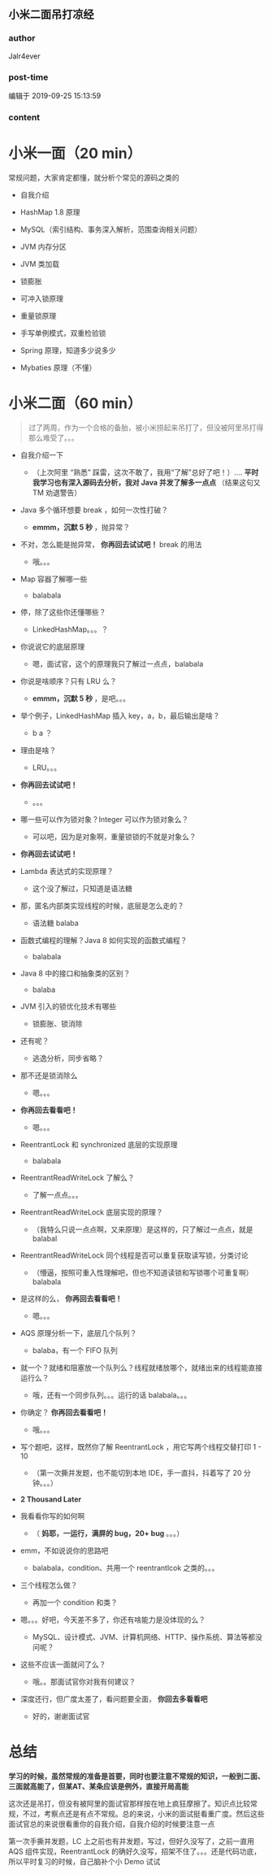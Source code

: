 ## 小米二面吊打凉经
### author 
Jalr4ever
### post-time 

编辑于  2019-09-25 15:13:59
### content 
<div class="post-topic-des nc-post-content">
 <h1 style="color: rgb(51,51,51);">
  <span>
   小米一面（20 min）
  </span>
 </h1>
 <p style="color: rgb(51,51,51);">
  <span>
   常规问题，大家肯定都懂，就分析个常见的源码之类的
  </span>
 </p>
 <ul style="color: rgb(51,51,51);">
  <li>
   <p>
    <span>
     自我介绍
    </span>
   </p>
  </li>
  <li>
   <p>
    <span>
     HashMap 1.8 原理
    </span>
   </p>
  </li>
  <li>
   <p>
    <span>
     MySQL（索引结构、事务深入解析，范围查询相关问题）
    </span>
   </p>
  </li>
  <li>
   <p>
    <span>
     JVM 内存分区
    </span>
   </p>
  </li>
  <li>
   <p>
    <span>
     JVM 类加载
    </span>
   </p>
  </li>
  <li>
   <p>
    <span>
     锁膨胀
    </span>
   </p>
  </li>
  <li>
   <p>
    <span>
     可冲入锁原理
    </span>
   </p>
  </li>
  <li>
   <p>
    <span>
     重量锁原理
    </span>
   </p>
  </li>
  <li>
   <p>
    <span>
     手写单例模式，双重检验锁
    </span>
   </p>
  </li>
  <li>
   <p>
    <span>
     Spring 原理，知道多少说多少
    </span>
   </p>
  </li>
  <li>
   <p>
    <span>
     Mybaties 原理（不懂）
    </span>
   </p>
  </li>
 </ul>
 <h1 style="color: rgb(51,51,51);">
  <span>
   小米二面（60 min）
  </span>
 </h1>
 <blockquote style="color: rgb(119,119,119);">
  <p>
   <span>
    过了两周，作为一个合格的备胎，被小米捞起来吊打了，但没被阿里吊打得那么难受了。。。
   </span>
  </p>
 </blockquote>
 <ul style="color: rgb(51,51,51);">
  <li>
   <p>
    <span>
     自我介绍一下
    </span>
   </p>
   <ul>
    <li>
     <p>
      <span>
       （上次阿里 “熟悉” 踩雷，这次不敢了，我用“了解”总好了吧！）....
      </span>
      <span>
       <strong>
        平时我学习也有深入源码去分析，我对 Java 并发了解多一点点
       </strong>
      </span>
      <span>
       （结果这句又 TM 劝退警告）
      </span>
     </p>
    </li>
   </ul>
  </li>
  <li>
   <p>
    <span>
     Java 多个循环想要 break ，如何一次性打破？
    </span>
   </p>
   <ul>
    <li>
     <p>
      <span>
       <strong>
        emmm，沉默 5 秒
       </strong>
      </span>
      <span>
       ，抛异常？
      </span>
     </p>
    </li>
   </ul>
  </li>
  <li>
   <p>
    <span>
     不对，怎么能是抛异常，
    </span>
    <span>
     <strong>
      你再回去试试吧！
     </strong>
    </span>
    <span>
     break 的用法
    </span>
   </p>
   <ul>
    <li>
     <p>
      <span>
       哦。。。
      </span>
     </p>
    </li>
   </ul>
  </li>
  <li>
   <p>
    <span>
     Map 容器了解哪一些
    </span>
   </p>
   <ul>
    <li>
     <p>
      <span>
       balabala
      </span>
     </p>
    </li>
   </ul>
  </li>
  <li>
   <p>
    <span>
     停，除了这些你还懂哪些？
    </span>
   </p>
   <ul>
    <li>
     <p>
      <span>
       LinkedHashMap。。。？
      </span>
     </p>
    </li>
   </ul>
  </li>
  <li>
   <p>
    <span>
     你说说它的底层原理
    </span>
   </p>
   <ul>
    <li>
     <p>
      <span>
       嗯，面试官，这个的原理我只了解过一点点，balabala
      </span>
     </p>
    </li>
   </ul>
  </li>
  <li>
   <p>
    <span>
     你说是啥顺序？只有 LRU 么？
    </span>
   </p>
   <ul>
    <li>
     <p>
      <span>
       <strong>
        emmm，沉默 5 秒
       </strong>
      </span>
      <span>
       ，是吧。。。
      </span>
     </p>
    </li>
   </ul>
  </li>
  <li>
   <p>
    <span>
     举个例子，LinkedHashMap 插入 key，a，b，最后输出是啥？
    </span>
   </p>
   <ul>
    <li>
     <p>
      <span>
       b a ？
      </span>
     </p>
    </li>
   </ul>
  </li>
  <li>
   <p>
    <span>
     理由是啥？
    </span>
   </p>
   <ul>
    <li>
     <p>
      <span>
       LRU。。。
      </span>
     </p>
    </li>
   </ul>
  </li>
  <li>
   <p>
    <span>
     <strong>
      你再回去试试吧！
     </strong>
    </span>
   </p>
   <ul>
    <li>
     <p>
      <span>
       。。。
      </span>
     </p>
    </li>
   </ul>
  </li>
  <li>
   <p>
    <span>
     哪一些可以作为锁对象？Integer 可以作为锁对象么？
    </span>
   </p>
   <ul>
    <li>
     <p>
      <span>
       可以吧，因为是对象啊，重量锁锁的不就是对象么？
      </span>
     </p>
    </li>
   </ul>
  </li>
  <li>
   <p>
    <span>
     <strong>
      你再回去试试吧！
     </strong>
    </span>
   </p>
  </li>
  <li>
   <p>
    <span>
     Lambda 表达式的实现原理？
    </span>
   </p>
   <ul>
    <li>
     <p>
      <span>
       这个没了解过，只知道是语法糖
      </span>
     </p>
    </li>
   </ul>
  </li>
  <li>
   <p>
    <span>
     那，匿名内部类实现线程的时候，底层是怎么走的？
    </span>
   </p>
   <ul>
    <li>
     <p>
      <span>
       语法糖 balaba
      </span>
     </p>
    </li>
   </ul>
  </li>
  <li>
   <p>
    <span>
     函数式编程的理解？Java 8 如何实现的函数式编程？
    </span>
   </p>
   <ul>
    <li>
     <p>
      <span>
       balabala
      </span>
     </p>
    </li>
   </ul>
  </li>
  <li>
   <p>
    <span>
     Java 8 中的接口和抽象类的区别？
    </span>
   </p>
   <ul>
    <li>
     <p>
      <span>
       balaba
      </span>
     </p>
    </li>
   </ul>
  </li>
  <li>
   <p>
    <span>
     JVM 引入的锁优化技术有哪些
    </span>
   </p>
   <ul>
    <li>
     <p>
      <span>
       锁膨胀、锁消除
      </span>
     </p>
    </li>
   </ul>
  </li>
  <li>
   <p>
    <span>
     还有呢？
    </span>
   </p>
   <ul>
    <li>
     <p>
      <span>
       逃逸分析，同步省略？
      </span>
     </p>
    </li>
   </ul>
  </li>
  <li>
   <p>
    <span>
     那不还是锁消除么
    </span>
   </p>
   <ul>
    <li>
     <p>
      <span>
       嗯。。。
      </span>
     </p>
    </li>
   </ul>
  </li>
  <li>
   <p>
    <span>
     <strong>
      你再回去看看吧！
     </strong>
    </span>
   </p>
   <ul>
    <li>
     <p>
      <span>
       嗯。。。
      </span>
     </p>
    </li>
   </ul>
  </li>
  <li>
   <p>
    <span>
     ReentrantLock 和 synchronized 底层的实现原理
    </span>
   </p>
   <ul>
    <li>
     <p>
      <span>
       balabala
      </span>
     </p>
    </li>
   </ul>
  </li>
  <li>
   <p>
    <span>
     ReentrantReadWriteLock 了解么？
    </span>
   </p>
   <ul>
    <li>
     <p>
      <span>
       了解一点点。。。
      </span>
     </p>
    </li>
   </ul>
  </li>
  <li>
   <p>
    <span>
     ReentrantReadWriteLock 底层实现的原理？
    </span>
   </p>
   <ul>
    <li>
     <p>
      <span>
       （我特么只说一点点啊，又来原理）是这样的，只了解过一点点，就是 balabal
      </span>
     </p>
    </li>
   </ul>
  </li>
  <li>
   <p>
    <span>
     ReentrantReadWriteLock 同个线程是否可以重复获取读写锁，分类讨论
    </span>
   </p>
   <ul>
    <li>
     <p>
      <span>
       （懵逼，按照可重入性理解吧，但也不知道读锁和写锁哪个可重复啊）balabala
      </span>
     </p>
    </li>
   </ul>
  </li>
  <li>
   <p>
    <span>
     是这样的么，
    </span>
    <span>
     <strong>
      你再回去看看吧！
     </strong>
    </span>
   </p>
   <ul>
    <li>
     <p>
      <span>
       嗯。。。
      </span>
     </p>
    </li>
   </ul>
  </li>
  <li>
   <p>
    <span>
     AQS 原理分析一下，底层几个队列？
    </span>
   </p>
   <ul>
    <li>
     <p>
      <span>
       balaba，有一个 FIFO 队列
      </span>
     </p>
    </li>
   </ul>
  </li>
  <li>
   <p>
    <span>
     就一个？就绪和阻塞放一个队列么？线程就绪放哪个，就绪出来的线程能直接运行么？
    </span>
   </p>
   <ul>
    <li>
     <p>
      <span>
       哦，还有一个同步队列。。。运行的话 balabala。。。
      </span>
     </p>
    </li>
   </ul>
  </li>
  <li>
   <p>
    <span>
     你确定？
    </span>
    <span>
     <strong>
      你再回去看看吧！
     </strong>
    </span>
   </p>
   <ul>
    <li>
     <p>
      <span>
       哦。。。
      </span>
     </p>
    </li>
   </ul>
  </li>
  <li>
   <p>
    <span>
     写个题吧，这样，既然你了解 ReentrantLock ，用它写两个线程交替打印 1 - 10
    </span>
   </p>
   <ul>
    <li>
     <p>
      <span>
       （第一次撕并发题，也不能切到本地 IDE，手一直抖，抖着写了 20 分钟。。。）
      </span>
     </p>
    </li>
   </ul>
  </li>
  <li>
   <p>
    <span>
     <strong>
      2 Thousand Later
     </strong>
    </span>
   </p>
  </li>
  <li>
   <p>
    <span>
     我看看你写的如何啊
    </span>
   </p>
   <ul>
    <li>
     <p>
      <span>
       （
      </span>
      <span>
       <strong>
        妈耶，一运行，满屏的 bug，20+ bug
       </strong>
      </span>
      <span>
       。。。）
      </span>
     </p>
    </li>
   </ul>
  </li>
  <li>
   <p>
    <span>
     emm，不如说说你的思路吧
    </span>
   </p>
   <ul>
    <li>
     <p>
      <span>
       balabala，condition、共用一个 reentrantlcok 之类的。。。
      </span>
     </p>
    </li>
   </ul>
  </li>
  <li>
   <p>
    <span>
     三个线程怎么做？
    </span>
   </p>
   <ul>
    <li>
     <p>
      <span>
       再加一个 condition 和类？
      </span>
     </p>
    </li>
   </ul>
  </li>
  <li>
   <p>
    <span>
     嗯。。。好吧，今天差不多了，你还有啥能力是没体现的么？
    </span>
   </p>
   <ul>
    <li>
     <p>
      <span>
       MySQL、设计模式、JVM、计算机网络、HTTP、操作系统、算法等都没问呢？
      </span>
     </p>
    </li>
   </ul>
  </li>
  <li>
   <p>
    <span>
     这些不应该一面就问了么？
    </span>
   </p>
   <ul>
    <li>
     <p>
      <span>
       哦。。那面试官你对我有何建议？
      </span>
     </p>
    </li>
   </ul>
  </li>
  <li>
   <p>
    <span>
     深度还行，但广度太差了，看问题要全面，
    </span>
    <span>
     <strong>
      你回去多看看吧
     </strong>
    </span>
   </p>
   <ul>
    <li>
     <p>
      <span>
       好的，谢谢面试官
      </span>
     </p>
    </li>
   </ul>
  </li>
 </ul>
 <h1 style="color: rgb(51,51,51);">
  <span>
   总结
  </span>
 </h1>
 <p style="color: rgb(51,51,51);">
  <span>
   <strong>
    学习的时候，虽然常规的准备是首要，同时也要注意不常规的知识，一般到二面、三面就高能了，但某AT、某条应该是例外，直接开局高能
   </strong>
  </span>
 </p>
 <p style="color: rgb(51,51,51);">
  <span>
   这次还是吊打，但没有被阿里的面试官那样按在地上疯狂摩擦了。知识点比较常规，不过，考察点还是有点不常规。总的来说，小米的面试挺看重广度。然后这些面试官总的来说很看重你的自我介绍，自我介绍的时候要注意一点
  </span>
 </p>
 <p style="color: rgb(51,51,51);">
  <span>
   第一次手撕并发题，LC 上之前也有并发题，写过，但好久没写了，之前一直用 AQS 组件实现，ReentrantLock 的确好久没写，招架不住了。。。还是代码功底，所以平时复习的时候，自己脑补个小 Demo 试试
  </span>
 </p>
 <div>
  <br/>
 </div>
</div>
